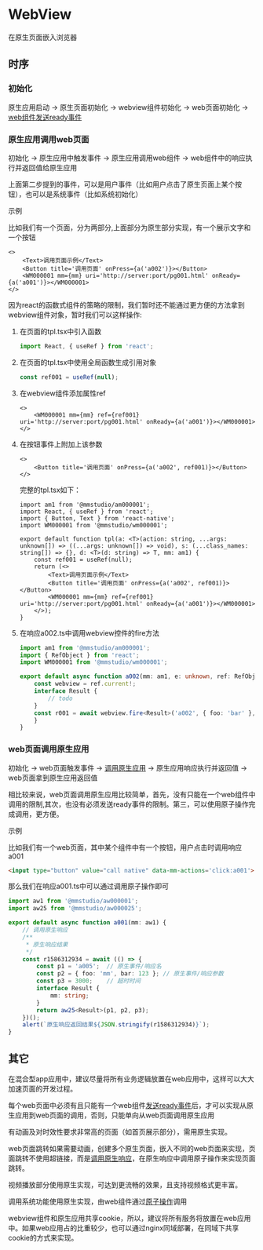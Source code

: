 # WebView

在原生页面嵌入浏览器

## 时序

### 初始化

原生应用启动 -> 原生页面初始化 -> webview组件初始化 -> web页面初始化 -> [web组件发送ready事件](https://www.npmjs.com/package/@mmstudio/aw000024)

### 原生应用调用web页面

初始化 -> 原生应用中触发事件 -> 原生应用调用web组件 -> web组件中的响应执行并返回值给原生应用

上面第二步提到的事件，可以是用户事件（比如用户点击了原生页面上某个按钮），也可以是系统事件（比如系统初始化）

示例

比如我们有一个页面，分为两部分,上面部分为原生部分实现，有一个展示文字和一个按钮

```tsx
<>
	<Text>调用页面示例</Text>
	<Button title='调用页面' onPress={a('a002')}></Button>
	<WM000001 mm={mm} uri='http://server:port/pg001.html' onReady={a('a001')}></WM000001>
</>
```

因为react的函数式组件的策略的限制，我们暂时还不能通过更方便的方法拿到webview组件对象，暂时我们可以这样操作:

1. 在页面的tpl.tsx中引入函数

	```ts
	import React, { useRef } from 'react';
	```

1. 在页面的tpl.tsx中使用全局函数生成引用对象

	```ts
	const ref001 = useRef(null);
	```

1. 在webview组件添加属性ref

	```tsx
	<>
		<WM000001 mm={mm} ref={ref001} uri='http://server:port/pg001.html' onReady={a('a001')}></WM000001>
	</>
	```

1. 在按钮事件上附加上该参数

	```tsx
	<>
		<Button title='调用页面' onPress={a('a002', ref001)}></Button>
	</>
	```

	完整的tpl.tsx如下：

	```tsx
	import am1 from '@mmstudio/am000001';
	import React, { useRef } from 'react';
	import { Button, Text } from 'react-native';
	import WM000001 from '@mmstudio/wm000001';

	export default function tpl(a: <T>(action: string, ...args: unknown[]) => ((...args: unknown[]) => void), s: (...class_names: string[]) => {}, d: <T>(d: string) => T, mm: am1) {
		const ref001 = useRef(null);
		return (<>
			<Text>调用页面示例</Text>
			<Button title='调用页面' onPress={a('a002', ref001)}></Button>
			<WM000001 mm={mm} ref={ref001} uri='http://server:port/pg001.html' onReady={a('a001')}></WM000001>
		</>);
	}
	```

1. 在响应a002.ts中调用webview控件的fire方法

	```ts
	import am1 from '@mmstudio/am000001';
	import { RefObject } from 'react';
	import WM000001 from '@mmstudio/wm000001';

	export default async function a002(mm: am1, e: unknown, ref: RefObject<WM000001>, ...args: unknown[]) {
		const webview = ref.current!;
		interface Result {
			// todo
		}
		const r001 = await webview.fire<Result>('a002', { foo: 'bar' }, 3000);
		}
	}
	```

### web页面调用原生应用

初始化 -> web页面触发事件 -> [调用原生应用](https://www.npmjs.com/package/@mmstudio/aw000025) -> 原生应用响应执行并返回值 -> web页面拿到原生应用返回值

相比较来说，web页面调用原生应用比较简单，首先，没有只能在一个web组件中调用的限制,其次，也没有必须发送ready事件的限制。第三，可以使用原子操作完成调用，更方便。

示例

比如我们有一个web页面，其中某个组件中有一个按钮，用户点击时调用响应a001

```html
<input type="button" value="call native" data-mm-actions='click:a001'>
```

那么我们在响应a001.ts中可以通过调用原子操作即可

```ts
import aw1 from '@mmstudio/aw000001';
import aw25 from '@mmstudio/aw000025';

export default async function a001(mm: aw1) {
	// 调用原生响应
	/**
	 * 原生响应结果
	 */
	const r1586312934 = await (() => {
		const p1 = 'a005';	// 原生事件/响应名
		const p2 = { foo: 'mm', bar: 123 };	// 原生事件/响应参数
		const p3 = 3000;	// 超时时间
		interface Result {
			mm: string;
		}
		return aw25<Result>(p1, p2, p3);
	})();
	alert(`原生响应返回结果${JSON.stringify(r1586312934)}`);
}
```

## 其它

在混合型app应用中，建议尽量将所有业务逻辑放置在web应用中，这样可以大大加速页面的开发过程。

每个web页面中必须有且只能有一个web组件[发送ready事件](https://www.npmjs.com/package/@mmstudio/aw000024)后，才可以实现从原生应用到web页面的调用，否则，只能单向从web页面调用原生应用

有动画及对时效性要求非常高的页面（如首页展示部分），需用原生实现。

web页面跳转如果需要动画，创建多个原生页面，嵌入不同的web页面来实现，页面跳转不使用超链接，而是[调用原生响应](https://www.npmjs.com/package/@mmstudio/aw000025)，在原生响应中调用原子操作来实现页面跳转。

视频播放部分使用原生实现，可达到更流畅的效果，且支持视频格式更丰富。

调用系统功能使用原生实现，由web组件通过[原子操作](https://www.npmjs.com/package/@mmstudio/aw000025)调用

webview组件和原生应用共享cookie，所以，建议将所有服务将放置在web应用中。如果web应用占的比重较少，也可以通过nginx同域部署，在同域下共享cookie的方式来实现。
